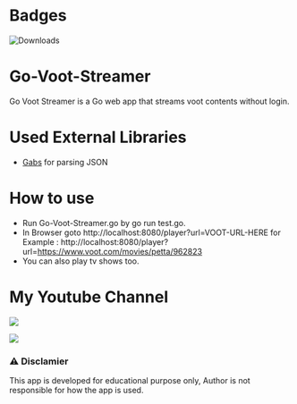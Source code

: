 # Badges
![Downloads](https://img.shields.io/github/downloads/henry-richard7/Go-Voot-Streamer/total.svg?style=for-the-badge&logo=github)

# Go-Voot-Streamer
Go Voot Streamer is a Go web app that streams voot contents without login.

# Used External Libraries
* [Gabs](https://github.com/Jeffail/gabs/) for parsing JSON

# How to use
* Run Go-Voot-Streamer.go by go run test.go.
* In Browser goto http://localhost:8080/player?url=VOOT-URL-HERE for Example : http://localhost:8080/player?url=https://www.voot.com/movies/petta/962823
* You can also play tv shows too.

# My Youtube Channel
[![](https://img.shields.io/badge/Subscribe-red?style=for-the-badge&logo=YouTube)](https://www.youtube.com/channel/UCVGasc5jr45eZUpZNHvbtWQ)

[![](https://img.shields.io/youtube/channel/subscribers/UCVGasc5jr45eZUpZNHvbtWQ?style=social)](https://www.youtube.com/channel/UCVGasc5jr45eZUpZNHvbtWQ)

### ⚠ Disclamier
This app is developed for educational purpose only, Author is not responsible for how the app is used.
